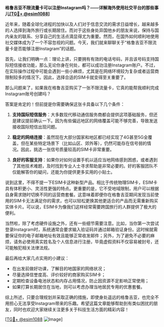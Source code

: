 **格鲁吉亚不限流量卡可以注册Instagram吗？——详解海外使用社交平台的那些事儿[[TG💪+ @esim1088](https://t.me/s/esim1088)]**

近年来，随着全球化进程的加快以及人们对于信息交流的需求日益增长，越来越多的人选择到海外旅行或长期居住。而对于这些身处异国他乡的朋友来说，保持与国内亲友的联系、分享自己的生活点滴显得尤为重要。然而，在国外如何顺利地使用社交媒体成为了一个不容忽视的问题。今天，我们就来聊聊关于“格鲁吉亚不限流量卡是否能够注册Instagram”的话题。

首先，让我们明确一点：理论上讲，只要拥有有效的电话号码，并且该号码支持国际短信接收功能，那么无论你身在何处，都可以成功注册Instagram账户。不过，在实际操作过程中可能会遇到一些小麻烦，尤其是在网络环境较为复杂或者运营商限制较多的情况下。因此，选择合适的SIM卡就变得至关重要了。

那么问题来了，如果我在格鲁吉亚购买了一张不限流量卡，它真的能帮我顺利完成Instagram账号创建吗？

答案是肯定的！但前提是你需要确保这张卡具备以下几个条件：

1. **支持国际短信服务**：大多数现代移动通信服务商都会提供这项基础服务，但还是建议提前确认一下。因为有些偏远地区的网络覆盖可能不够完善，导致发送接收国际短信出现问题。
   
2. **稳定的网络连接**：虽然现在大部分国家和地区都已经实现了4G甚至5G全覆盖，但在某些特定场景下（比如山区、郊外等），仍然可能存在信号弱的情况。因此，挑选一张信号质量较高的SIM卡非常重要。

3. **良好的客服支持**：如果你对如何设置手机以适应当地网络感到困惑，或者遇到了其他技术难题，及时找到专业人士寻求帮助是非常必要的。好的客服团队不仅能解答你的疑问，还能为你提供更多实用的小贴士。

说到这里，不得不提一下ESIM卡这种新型产品。相比于传统物理SIM卡，ESIM卡具有体积更小、灵活性更强的特点。更重要的是，它不受地域限制，用户可以根据自身需求随时切换不同的运营商套餐。这意味着即便你在格鲁吉亚期间发现当前使用的SIM卡无法满足你的需求，也可以轻松更换其他更适合的产品而无需重新购买实体卡片。可以说，ESIM卡为像我们这样经常需要跨国旅行的人群提供了极大的便利。

当然啦，除了考虑硬件设施之外，还有一些细节需要注意。比如，当你第一次尝试登录Instagram时，系统通常会要求输入验证码并通过邮箱验证身份。这时候就需要保证你的电子邮箱地址有效且能够正常收发邮件；另外，为了避免不必要的麻烦，请务必使用真实姓名及个人信息进行注册，毕竟虚假资料不仅容易被封号，还可能触犯相关法律法规。

最后再给大家几点实用的小建议：
- 在出发前做好功课，了解目的地国家的网络状况；
- 尽量选择信誉度高、评价较好的商家购买SIM卡；
- 定期检查设备电池状态和内存占用情况，防止因资源不足影响正常使用；
- 如果打算长期居住在当地，则可以考虑办理当地居民专用的优惠套餐。

综上所述，只要合理规划并采取正确的措施，即使身处遥远的格鲁吉亚，也完全不用担心无法享受Instagram带来的乐趣。希望这篇文章能够帮助到有类似困扰的朋友，同时也欢迎大家继续关注更多关于科技生活方面的精彩内容！

[[TG💪+ @esim1088](https://t.me/s/esim1088) ![Image](https://i.postimg.cc/4NQfJmqS/Snipaste-2025-05-13-00-14-12.png)]